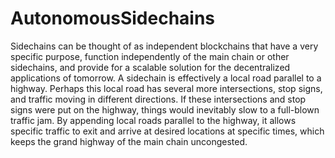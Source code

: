 # AutonomousSidechains
Sidechains can be thought of as independent blockchains that have a very specific purpose, function independently of the main chain or other sidechains, and provide for a scalable solution for the decentralized applications of tomorrow. A sidechain is effectively a local road parallel to a highway. Perhaps this local road has several more intersections, stop signs, and traffic moving in different directions. If these intersections and stop signs were put on the highway, things would inevitably slow to a full-blown traffic jam. By appending local roads parallel to the highway, it allows specific traffic to exit and arrive at desired locations at specific times, which keeps the grand highway of the main chain uncongested.

